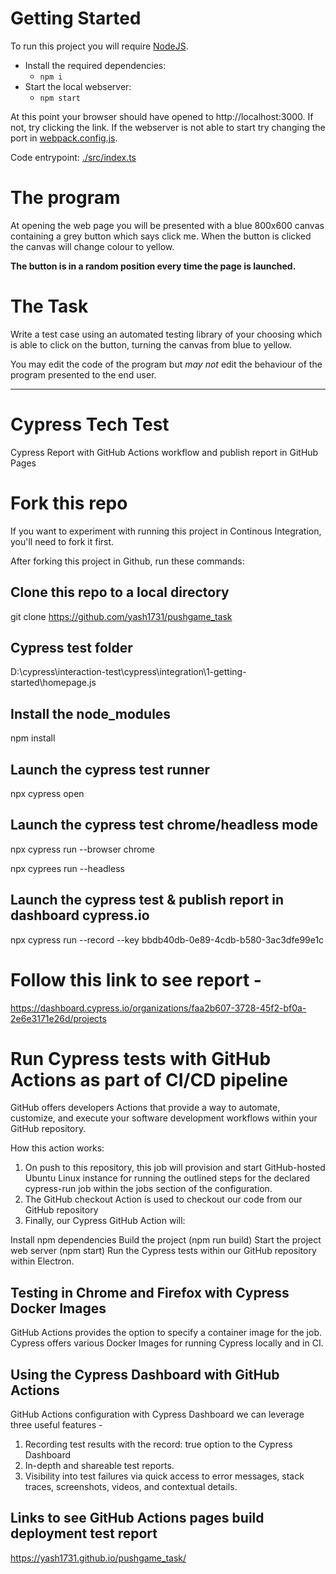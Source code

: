 # Getting Started
To run this project you will require [NodeJS](https://nodejs.org/).

 - Install the required dependencies:
    - `npm i`
 - Start the local webserver:
    - `npm start`

At this point your browser should have opened to http://localhost:3000. If not, try clicking the link. If the webserver is not able to start try changing the port in [webpack.config.js](./webpack.config.js).

Code entrypoint: [./src/index.ts](./src/index.ts)

# The program
At opening the web page you will be presented with a blue 800x600 canvas containing a grey button which says click me. When the button is clicked the canvas will change colour to yellow.

**The button is in a random position every time the page is launched.**

# The Task
Write a test case using an automated testing library of your choosing which is able to click on the button, turning the canvas from blue to yellow.

You may edit the code of the program but _may not_ edit the behaviour of the program presented to the end user.

****************************************************************************

# Cypress Tech Test
Cypress Report with GitHub Actions workflow and publish report in GitHub Pages

# Fork this repo
If you want to experiment with running this project in Continous Integration, you'll need to fork it first.

After forking this project in Github, run these commands:

## Clone this repo to a local directory
git clone  https://github.com/yash1731/pushgame_task

## Cypress test folder 
D:\cypress\interaction-test\cypress\integration\1-getting-started\homepage.js

## Install the node_modules
npm install

## Launch the cypress test runner
npx cypress open

## Launch the cypress test chrome/headless mode
npx cypress run --browser chrome

npx cyprees run --headless

## Launch the cypress test & publish report in dashboard cypress.io
npx cypress run --record --key bbdb40db-0e89-4cdb-b580-3ac3dfe99e1c

# Follow this link to see report - 
https://dashboard.cypress.io/organizations/faa2b607-3728-45f2-bf0a-2e6e3171e26d/projects


# Run Cypress tests with GitHub Actions as part of CI/CD pipeline
GitHub offers developers Actions that provide a way to automate, customize, and execute your software development workflows within your GitHub repository.

How this action works: 

1. On push to this repository, this job will provision and start GitHub-hosted Ubuntu Linux instance for running the outlined steps for the declared cypress-run job within the jobs section of the configuration.
2. The GitHub checkout Action is used to checkout our code from our GitHub repository
3. Finally, our Cypress GitHub Action will:

Install npm dependencies
Build the project (npm run build)
Start the project web server (npm start)
Run the Cypress tests within our GitHub repository within Electron.

## Testing in Chrome and Firefox with Cypress Docker Images
GitHub Actions provides the option to specify a container image for the job. Cypress offers various Docker Images for running Cypress locally and in CI.

## Using the Cypress Dashboard with GitHub Actions

GitHub Actions configuration with Cypress Dashboard we can leverage three useful features - 

1. Recording test results with the record: true option to the Cypress Dashboard
2. In-depth and shareable test reports.
3. Visibility into test failures via quick access to error messages, stack traces, screenshots, videos, and contextual details.

## Links to see GitHub Actions pages build deployment test report

https://yash1731.github.io/pushgame_task/

